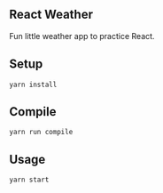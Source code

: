 ## React Weather
Fun little weather app to practice React.

## Setup
```
yarn install
```

## Compile
```
yarn run compile
```

## Usage
```
yarn start
```
